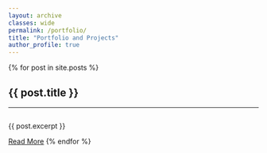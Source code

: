 ```yaml
---
layout: archive
classes: wide
permalink: /portfolio/
title: "Portfolio and Projects"
author_profile: true
---
```


<style>
  .tag {
    display: inline-block;
    border: 1px solid #bf7c00;
  }

</style>

{% for post in site.posts %}
  <h2>{{ post.title }}</h2>
  <hr/>
  <img src="/images/{{ post.title }}.png" alt="">
  <p>{{ post.excerpt }}</p>
  <a href="{{ post.url }}" class="btn btn--inverse">Read More</a>
{% endfor %}

